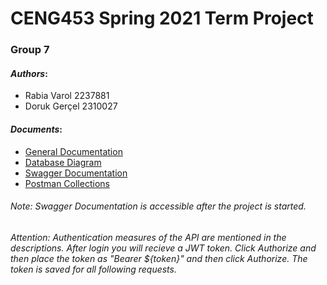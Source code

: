 # CENG453 Spring 2021 Term Project
### Group 7
#### *Authors*:
- Rabia Varol 2237881
- Doruk Gerçel 2310027

#### *Documents*:
- [General Documentation](http://144.122.71.168:8080/doruk.gercel/group7/src/master/documents/Pisti_the_Game_General_Documentation.pdf)
- [Database Diagram](http://144.122.71.168:8080/doruk.gercel/group7/src/master/documents/Database%20diagram.png)
- [Swagger Documentation](http://localhost:8080/swagger-ui.html#/)
- [Postman Collections](http://144.122.71.168:8080/doruk.gercel/group7/src/master/documents/postman%20collections)

###### Note: Swagger Documentation is accessible after the project is started. 
###### Attention: *Authentication* measures of the API are mentioned in the descriptions. After *login* you will recieve a JWT token. Click *Authorize* and then place the token as "*Bearer ${token}*" and then click *Authorize*. The token is saved for all following requests.
